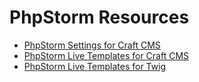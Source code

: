 # PhpStorm Resources

- [PhpStorm Settings for Craft CMS](https://github.com/PhpStorm-Live-Templates-Craft-CMSs/phpstorm-settings)
- [PhpStorm Live Templates for Craft CMS](https://github.com/barrelstrength/PhpStorm-Live-Templates-Craft-CMS)
- [PhpStorm Live Templates for Twig](https://github.com/barrelstrength/PhpStorm-Live-Templates-Twig-Extended)
